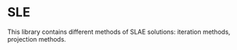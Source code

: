 # SLE
This library contains different methods of SLAE solutions: iteration methods, projection methods. 
